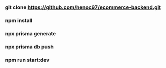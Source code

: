 ### git clone https://github.com/henoc97/ecommerce-backend.git

### npm install

### npx prisma generate

### npx prisma db push

### npm run start:dev

